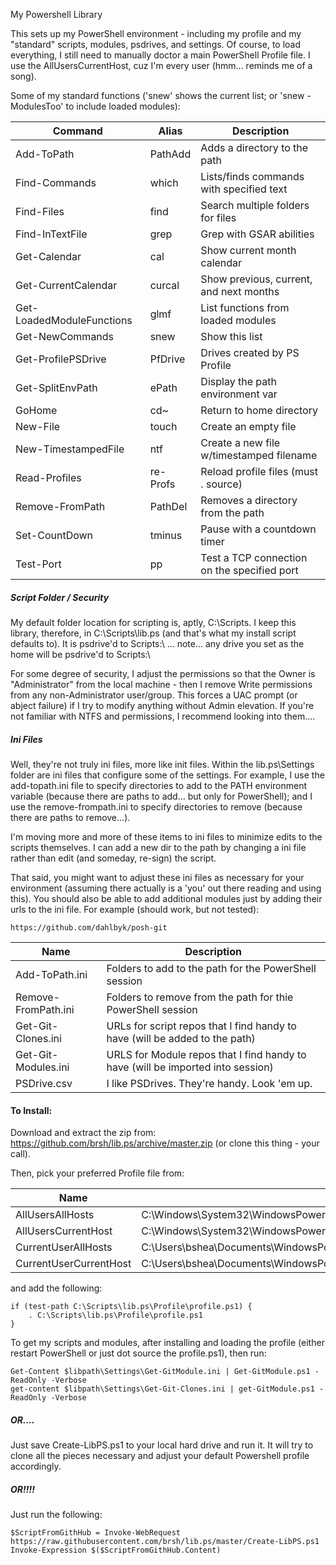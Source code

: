 My Powershell Library

This sets up my PowerShell environment - including my profile and my "standard" scripts, modules, psdrives, and settings. Of course, to load everything, I still need to manually doctor a main PowerShell Profile file. I use the AllUsersCurrentHost, cuz I'm every user (hmm... reminds me of a song).

Some of my standard functions ('snew' shows the current list; or 'snew -ModulesToo' to include loaded modules):

Command                   | Alias       | Description
-------                   | -----       | -----------
Add-ToPath                | PathAdd     | Adds a directory to the path
Find-Commands             | which       | Lists/finds commands with specified text
Find-Files                | find        | Search multiple folders for files
Find-InTextFile           | grep        | Grep with GSAR abilities
Get-Calendar              | cal         | Show current month calendar
Get-CurrentCalendar       | curcal      | Show previous, current, and next months
Get-LoadedModuleFunctions | glmf        | List functions from loaded modules
Get-NewCommands           | snew        | Show this list
Get-ProfilePSDrive        | PfDrive     | Drives created by PS Profile
Get-SplitEnvPath          | ePath       | Display the path environment var
GoHome                    | cd~         | Return to home directory
New-File                  | touch       | Create an empty file
New-TimestampedFile       | ntf         | Create a new file w/timestamped filename
Read-Profiles             | re-Profs    | Reload profile files (must . source)
Remove-FromPath           | PathDel     | Removes a directory from the path
Set-CountDown             | tminus      | Pause with a countdown timer
Test-Port                 | pp          | Test a TCP connection on the specified port

##### Script Folder / Security
My default folder location for scripting is, aptly, C:\Scripts. I keep this library, therefore, in C:\Scripts\lib.ps (and that's what my install script defaults to). It is psdrive'd to Scripts:\  ... note... any drive you set as the home will be psdrive'd to Scripts:\

For some degree of security, I adjust the permissions so that the Owner is "Administrator" from the local machine - then I remove Write permissions from any non-Administrator user/group. This forces a UAC prompt (or abject failure) if I try to modify anything without Admin elevation. If you're not familiar with NTFS and permissions, I recommend looking into them....

##### Ini Files
Well, they're not truly ini files, more like init files. Within the lib.ps\Settings folder are ini files that configure some of the settings. For example, I use the add-topath.ini file to specify directories to add to the PATH environment variable (because there are paths to add... but only for PowerShell); and I use the remove-frompath.ini to specify directories to remove (because there are paths to remove...).

I'm moving more and more of these items to ini files to minimize edits to the scripts themselves. I can add a new dir to the path by changing a ini file rather than edit (and someday, re-sign) the script.

That said, you might want to adjust these ini files as necessary for your environment (assuming there actually is a 'you' out there reading and using this). You should also be able to add additional modules just by adding their urls to the ini file. For example (should work, but not tested):
```
https://github.com/dahlbyk/posh-git
```

Name                   | Description
----                   | ----
Add-ToPath.ini         | Folders to add to the path for the PowerShell session
Remove-FromPath.ini    | Folders to remove from the path for thie PowerShell session
Get-Git-Clones.ini     | URLs for script repos that I find handy to have (will be added to the path)
Get-Git-Modules.ini    | URLS for Module repos that I find handy to have (will be imported into session)
PSDrive.csv            | I like PSDrives. They're handy. Look 'em up.

#### To Install:

Download and extract the zip from: https://github.com/brsh/lib.ps/archive/master.zip (or clone this thing - your call).

Then, pick your preferred Profile file from:

Name                   | Path
----                   | ----
AllUsersAllHosts       | C:\Windows\System32\WindowsPowerShell\v1.0\profile.ps1
AllUsersCurrentHost    | C:\Windows\System32\WindowsPowerShell\v1.0\Microsoft.PowerShell_profile.ps1
CurrentUserAllHosts    | C:\Users\bshea\Documents\WindowsPowerShell\profile.ps1
CurrentUserCurrentHost | C:\Users\bshea\Documents\WindowsPowerShell\Microsoft.PowerShell_profile.ps1

and add the following:
```
if (test-path C:\Scripts\lib.ps\Profile\profile.ps1) {
    . C:\Scripts\lib.ps\Profile\profile.ps1
}
```
To get my scripts and modules, after installing and loading the profile (either restart PowerShell or just dot source the profile.ps1), then run:
```
Get-Content $libpath\Settings\Get-GitModule.ini | Get-GitModule.ps1 -ReadOnly -Verbose
get-content $libpath\Settings\Get-Git-Clones.ini | get-GitModule.ps1 -ReadOnly -Verbose
```

##### OR....

Just save Create-LibPS.ps1 to your local hard drive and run it. It will try to clone all the pieces necessary and adjust your default Powershell profile accordingly.

##### OR!!!!

Just run the following:

```
$ScriptFromGithHub = Invoke-WebRequest https://raw.githubusercontent.com/brsh/lib.ps/master/Create-LibPS.ps1
Invoke-Expression $($ScriptFromGithHub.Content)
```

